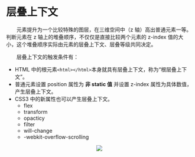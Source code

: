# 层叠上下文
　　元素提升为一个比较特殊的图层，在三维空间中（z 轴）高出普通元素一等。判断元素在 z 轴上的堆叠顺序，不仅仅是直接比较两个元素的 z-index 值的大小，这个堆叠顺序实际由元素的层叠上下文、层叠等级共同决定。
  
　　层叠上下文的触发条件有：

  * HTML 中的根元素`<html></html>`本身就具有层叠上下文，称为“根层叠上下文”。
  * 普通元素设置 position 属性为 **非 static 值** 并设置 z-index 属性为具体数值，产生层叠上下文。
  * CSS3 中的新属性也可以产生层叠上下文。
    * flex
    * transform
    * opacticy
    * filter
    * will-change
    * -webkit-overflow-scrolling
  
  <div align="center">
    <img src="https://github.com/TanYJie/Technology-Stack-Interview-Experience/blob/master/CSS/images/层叠上下文.png">
  </div>
